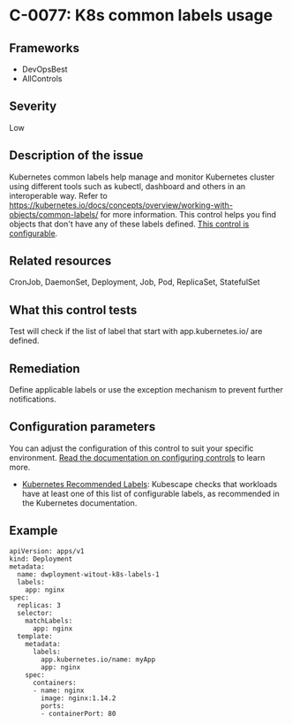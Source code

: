 # C-0077: K8s common labels usage

## Frameworks
* DevOpsBest
* AllControls
 
## Severity
Low

## Description of the issue
Kubernetes common labels help manage and monitor Kubernetes cluster using different tools such as kubectl, dashboard and others in an interoperable way. Refer to https://kubernetes.io/docs/concepts/overview/working-with-objects/common-labels/ for more information. This control helps you find objects that don't have any of these labels defined. [This control is configurable](#configuration-parameters).
 
## Related resources
CronJob, DaemonSet, Deployment, Job, Pod, ReplicaSet, StatefulSet
 
## What this control tests 
Test will check if the list of label that start with app.kubernetes.io/ are defined.
 
## Remediation
Define applicable labels or use the exception mechanism to prevent further notifications.
 
## Configuration parameters
You can adjust the configuration of this control to suit your specific environment. [Read the documentation on configuring controls](../../frameworks-and-controls/configuring-controls/) to learn more.

* [Kubernetes Recommended Labels](../../frameworks-and-controls/configuring-controls/#k8srecommendedlabels): Kubescape checks that workloads have at least one of this list of configurable labels, as recommended in the Kubernetes documentation.

## Example
```
apiVersion: apps/v1
kind: Deployment
metadata:
  name: dwployment-witout-k8s-labels-1
  labels:
    app: nginx
spec:
  replicas: 3
  selector:
    matchLabels:
      app: nginx
  template:
    metadata:
      labels:
        app.kubernetes.io/name: myApp
        app: nginx
    spec:
      containers:
      - name: nginx
        image: nginx:1.14.2
        ports:
        - containerPort: 80

```
